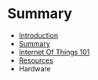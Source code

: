 # Summary

* [Introduction](Introduction.md)
* [Summary](SUMMARY.md)
* [Internet Of Things 101](InternetOfThings101.md)
* [Resources](Resources.md)
* Hardware

